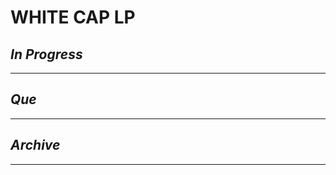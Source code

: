 # WHITE CAP LP

## *In Progress*

--------------------

## *Que*

-----------------------------------
## *Archive*

-----------------------------------
